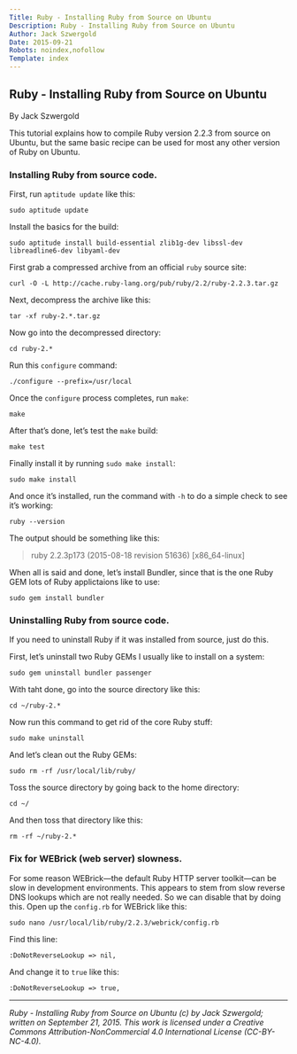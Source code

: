 ```yaml
---
Title: Ruby - Installing Ruby from Source on Ubuntu
Description: Ruby - Installing Ruby from Source on Ubuntu
Author: Jack Szwergold
Date: 2015-09-21
Robots: noindex,nofollow
Template: index
---
```


## Ruby - Installing Ruby from Source on Ubuntu

By Jack Szwergold

This tutorial explains how to compile Ruby version 2.2.3 from source on Ubuntu, but the same basic recipe can be used for most any other version of Ruby on Ubuntu.

### Installing Ruby from source code.

First, run `aptitude update` like this:

    sudo aptitude update

Install the basics for the build:

    sudo aptitude install build-essential zlib1g-dev libssl-dev libreadline6-dev libyaml-dev

First grab a compressed archive from an official `ruby` source site:

    curl -O -L http://cache.ruby-lang.org/pub/ruby/2.2/ruby-2.2.3.tar.gz

Next, decompress the archive like this:

    tar -xf ruby-2.*.tar.gz

Now go into the decompressed directory:

    cd ruby-2.*

Run this `configure` command:

    ./configure --prefix=/usr/local

Once the `configure` process completes, run `make`:

    make

After that’s done, let’s test the `make` build:

    make test

Finally install it by running `sudo make install`:

    sudo make install

And once it’s installed, run the command with `-h` to do a simple check to see it’s working:

    ruby --version

The output should be something like this:

> ruby 2.2.3p173 (2015-08-18 revision 51636) [x86_64-linux]

When all is said and done, let’s install Bundler, since that is the one Ruby GEM lots of Ruby applictaions like to use:

    sudo gem install bundler

### Uninstalling Ruby from source code.

If you need to uninstall Ruby if it was installed from source, just do this.

First, let’s uninstall two Ruby GEMs I usually like to install on a system:

    sudo gem uninstall bundler passenger

With taht done, go into the source directory like this:

    cd ~/ruby-2.*

Now run this command to get rid of the core Ruby stuff:

    sudo make uninstall

And let’s clean out the Ruby GEMs:

    sudo rm -rf /usr/local/lib/ruby/

Toss the source directory by going back to the home directory:

    cd ~/

And then toss that directory like this:

    rm -rf ~/ruby-2.*

### Fix for WEBrick (web server) slowness.

For some reason WEBrick—the default Ruby HTTP server toolkit—can be slow in development environments. This appears to stem from slow reverse DNS lookups which are not really needed. So we can disable that by doing this. Open up the `config.rb` for WEBrick like this:

    sudo nano /usr/local/lib/ruby/2.2.3/webrick/config.rb

Find this line:

    :DoNotReverseLookup => nil,

And change it to `true` like this:

    :DoNotReverseLookup => true,

***

*Ruby - Installing Ruby from Source on Ubuntu (c) by Jack Szwergold; written on September 21, 2015. This work is licensed under a Creative Commons Attribution-NonCommercial 4.0 International License (CC-BY-NC-4.0).*
